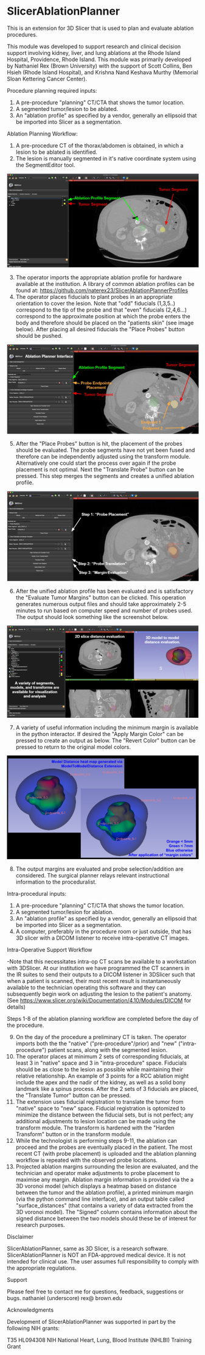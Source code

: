 # SlicerAblationPlanner

This is an extension for 3D Slicer that is used to plan and evaluate ablation procedures. 

This module was developed to support research and clinical decision support involving kidney, liver, and lung ablations at the Rhode Island Hospital, Providence, Rhode Island. This module was primarily developed by Nathaniel Rex (Brown University) with the support of Scott Collins, Ben Hsieh (Rhode Island Hospital), and Krishna Nand Keshava Murthy (Memorial Sloan Kettering Cancer Center). 

Procedure planning required inputs: 
1. A pre-procedure "planning" CT/CTA that shows the tumor location. 
2. A segmented tumor/lesion to be ablated. 
3. An "ablation profile" as specified by a vendor, generally an ellipsoid that be imported into Slicer as a segmentation. 

Ablation Planning Workflow:

1. A pre-procedure CT of the thorax/abdomen is obtained, in which a lesion to be ablated is identified. 
2. The lesion is manually segmented in it's native coordinate system using the SegmentEditor tool. 

![minimum_required_inputs](/Screenshots/minimum_required_inputs.PNG)

3. The operator imports the appropriate ablation profile for hardware available at the institution. A library of common ablation profiles can be found at: https://github.com/naterex23/SlicerAblationPlannerProfiles
4. The operator places fiducials to plant probes in an appropriate orientation to cover the lesion. Note that "odd" fiducials (1,3,5..) correspond to the tip of the probe and that "even" fiducials (2,4,6...) correspond to the approximate position at which the probe enters the body and therefore should be placed on the "patients skin" (see image below). After placing all desired fiducials the "Place Probes" button should be pushed. 

![minimum_required_placement](/Screenshots/minimum_required_placement.PNG)

5. After the "Place Probes" button is hit, the placement of the probes should be evaluated. The probe segments have not yet been fused and therefore can be independently adjusted using the transform module. Alternatively one could start the process over again if the probe placement is not optimal. Next the "Translate Probe" button can be pressed. This step merges the segments and creates a unified ablation profile. 

![ablation_steps](/Screenshots/ablation_steps.PNG)

6. After the unified ablation profile has been evaluated and is satisfactory the "Evaluate Tumor Margins" button can be clicked. This operation generates numerous output files and should take approximately 2-5 minutes to run based on computer speed and number of probes used. The output should look something like the screenshot below. 

![ablation_outputs](/Screenshots/ablation_outputs.PNG)

7. A variety of useful information including the minimum margin is available in the python interactor. If desired the "Apply Margin Color" can be pressed to create an output as below. The "Revert Color" button can be pressed to return to the original model colors. 

![margin_colors](/Screenshots/margin_colors.png)

8. The output margins are evaluated and probe selection/addition are considered. The surgical planner relays relevant instructional information to the proceduralist.

Intra-procedural inputs: 
1. A pre-procedure "planning" CT/CTA that shows the tumor location. 
2. A segmented tumor/lesion for ablation. 
3. An "ablation profile" as specified by a vendor, generally an ellipsoid that be imported into Slicer as a segmentation. 
4. A computer, preferably in the procedure room or just outside, that has 3D slicer with a DICOM listener to receive intra-operative CT images.  

Intra-Operative Support Workflow

-Note that this necessitates intra-op CT scans be available to a workstation with 3DSlicer. At our institution we have programmed the CT scanners in the IR suites to send their outputs to a DICOM listener in 3DSlicer such that when a patient is scanned, their most recent result is instantaneously available to the technician operating this software and they can subsequently begin work on adjusting the lesion to the patient's anatomy. (See https://www.slicer.org/wiki/Documentation/4.10/Modules/DICOM for details)

Steps 1-8 of the ablation planning workflow are completed before the day of the procedure. 

9. On the day of the procedure a preliminary CT is taken. The operator imports both the the "native" ("pre-procedure"/prior) and "new" ("intra-procedure") patient scans, along with the segmented lesion. 
10. The operator places at minimum 2 sets of corresponding fiducials, at least 3 in "native" space and 3 in "intra-procedure" space. Fiducials should be as close to the lesion as possible while maintaining their relative relationship. An example of 3 points for a RCC ablation might include the apex and the nadir of the kidney, as well as a solid bony landmark like a spinus process. After the 2 sets of 3 fiducials are placed, the "Translate Tumor" button can be pressed. 
11. The extension uses fiducial registration to translate the tumor from "native" space to "new" space. Fiducial registration is optomized to minimize the distance between the fiducial sets, but is not perfect; any additional adjustments to lesion location can be made using the transform module. The transform is hardened with the "Harden Transform" button or in the transform module. 
12. While the technologist is performing steps 9-11, the ablation can proceed and the probes are eventually placed in the patient. The most recent CT (with probe placement) is uploaded and the ablation planning workflow is repeated with the observed probe locations. 
13. Projected ablation margins surrounding the lesion are evaluated, and the technician and operator make adjustments to probe placement to maximise any margin. Ablation margin information is provided via the a 3D voronoi model (which displays a heatmap based on distance between the tumor and the ablation profile), a printed minimum margin (via the python command line interface), and an output table called "surface_distances" (that contains a variety of data extracted from the 3D voronoi model). The "Signed" column contains information about the signed distance between the two models should these be of interest for research purposes. 

Disclaimer

SlicerAblationPlanner, same as 3D Slicer, is a research software. SlicerAblationPlanner is NOT an FDA-approved medical device. It is not intended for clinical use. The user assumes full responsibility to comply with the appropriate regulations.

Support

Please feel free to contact me for questions, feedback, suggestions or bugs. 
nathaniel (underscore) rex@ brown.edu

Acknowledgments

Development of SlicerAblationPlanner was supported in part by the following NIH grants:

T35 HL094308 NIH National Heart, Lung, Blood Institute (NHLBI) Training Grant


